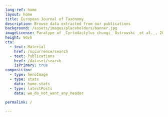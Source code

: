 ```yaml
---
lang-ref: home
layout: home
title: European Journal of Taxonomy
description: Browse data extracted from our publications
background: /assets/images/placeholders/banner.jpg
imageLicense: Paratype of _Cyrtodactylus chungi_ Ostrowski _et al._, 2021, ♀ (IEBR4582). Photo: T.M. Phung (CC BY 4.0).
height: 90vh
cta:
  - text: Material
    href: /occurrence/search
  - text: Publications
    href: /dataset/search
    isPrimary: true
composition:
  - type: heroImage
  - type: stats
    data: home.stats
  - type: latestPosts
    data: we_do_not_want_any_header
    
permalink: /

---
```

